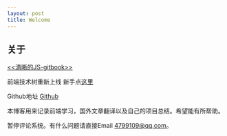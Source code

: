 ```yaml
---
layout: post
title: Welcome
---
```


## 关于

[<<清晰的JS-gitbook>>](https://linshuizhaoying.gitbooks.io/-cjs/content/index.html)

前端技术树重新上线 新手点[这里](http://learn.haoqiao.me)

Github地址  [Github](https://github.com/linshuizhaoying)



本博客用来记录前端学习，国外文章翻译以及自己的项目总结。希望能有所帮助。

暂停评论系统。有什么问题请直接Email 4799109@qq.com。

